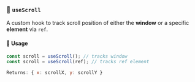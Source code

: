 ### 🧭 `useScroll`

A custom hook to track scroll position of either the **window** or a specific **element** via `ref`.

#### 🔧 Usage

```jsx
const scroll = useScroll(); // tracks window
const scroll = useScroll(ref); // tracks ref element

Returns: { x: scrollX, y: scrollY }